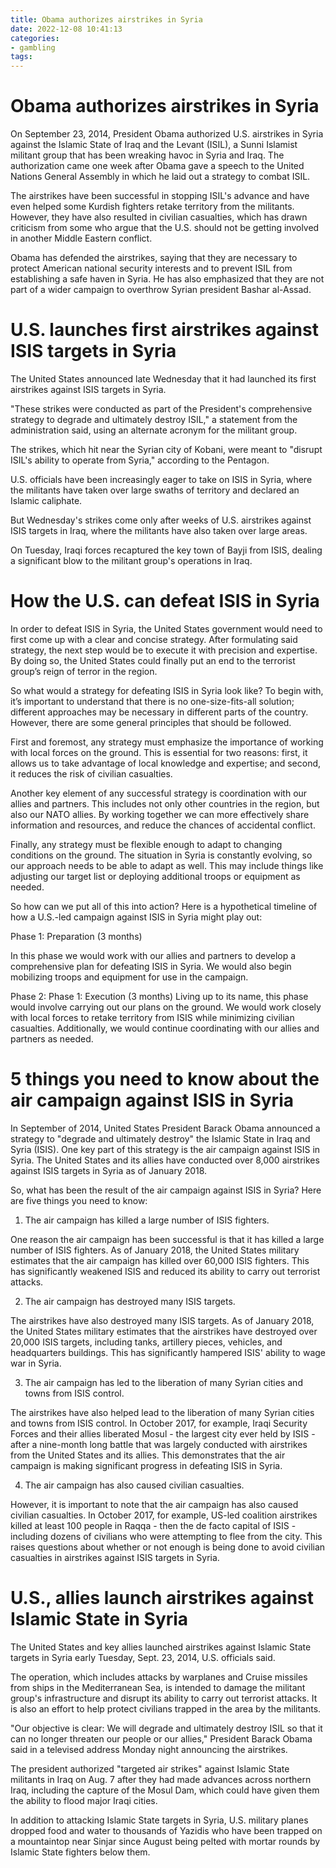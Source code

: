 ```yaml
---
title: Obama authorizes airstrikes in Syria
date: 2022-12-08 10:41:13
categories:
- gambling
tags:
---
```



#  Obama authorizes airstrikes in Syria

On September 23, 2014, President Obama authorized U.S. airstrikes in Syria against the Islamic State of Iraq and the Levant (ISIL), a Sunni Islamist militant group that has been wreaking havoc in Syria and Iraq. The authorization came one week after Obama gave a speech to the United Nations General Assembly in which he laid out a strategy to combat ISIL.

The airstrikes have been successful in stopping ISIL's advance and have even helped some Kurdish fighters retake territory from the militants. However, they have also resulted in civilian casualties, which has drawn criticism from some who argue that the U.S. should not be getting involved in another Middle Eastern conflict.

Obama has defended the airstrikes, saying that they are necessary to protect American national security interests and to prevent ISIL from establishing a safe haven in Syria. He has also emphasized that they are not part of a wider campaign to overthrow Syrian president Bashar al-Assad.

#  U.S. launches first airstrikes against ISIS targets in Syria

The United States announced late Wednesday that it had launched its first airstrikes against ISIS targets in Syria.

"These strikes were conducted as part of the President's comprehensive strategy to degrade and ultimately destroy ISIL," a statement from the administration said, using an alternate acronym for the militant group.

The strikes, which hit near the Syrian city of Kobani, were meant to "disrupt ISIL's ability to operate from Syria," according to the Pentagon.

U.S. officials have been increasingly eager to take on ISIS in Syria, where the militants have taken over large swaths of territory and declared an Islamic caliphate.

But Wednesday's strikes come only after weeks of U.S. airstrikes against ISIS targets in Iraq, where the militants have also taken over large areas.

On Tuesday, Iraqi forces recaptured the key town of Bayji from ISIS, dealing a significant blow to the militant group's operations in Iraq.

#  How the U.S. can defeat ISIS in Syria

In order to defeat ISIS in Syria, the United States government would need to first come up with a clear and concise strategy. After formulating said strategy, the next step would be to execute it with precision and expertise. By doing so, the United States could finally put an end to the terrorist group’s reign of terror in the region.

So what would a strategy for defeating ISIS in Syria look like? To begin with, it’s important to understand that there is no one-size-fits-all solution; different approaches may be necessary in different parts of the country. However, there are some general principles that should be followed.

First and foremost, any strategy must emphasize the importance of working with local forces on the ground. This is essential for two reasons: first, it allows us to take advantage of local knowledge and expertise; and second, it reduces the risk of civilian casualties.

Another key element of any successful strategy is coordination with our allies and partners. This includes not only other countries in the region, but also our NATO allies. By working together we can more effectively share information and resources, and reduce the chances of accidental conflict.

Finally, any strategy must be flexible enough to adapt to changing conditions on the ground. The situation in Syria is constantly evolving, so our approach needs to be able to adapt as well. This may include things like adjusting our target list or deploying additional troops or equipment as needed.

So how can we put all of this into action? Here is a hypothetical timeline of how a U.S.-led campaign against ISIS in Syria might play out:

Phase 1: Preparation (3 months)

In this phase we would work with our allies and partners to develop a comprehensive plan for defeating ISIS in Syria. We would also begin mobilizing troops and equipment for use in the campaign.

Phase 2: Phase 1: Execution (3 months)
Living up to its name, this phase would involve carrying out our plans on the ground. We would work closely with local forces to retake territory from ISIS while minimizing civilian casualties. Additionally, we would continue coordinating with our allies and partners as needed.

#  5 things you need to know about the air campaign against ISIS in Syria

In September of 2014, United States President Barack Obama announced a strategy to "degrade and ultimately destroy" the Islamic State in Iraq and Syria (ISIS). One key part of this strategy is the air campaign against ISIS in Syria. The United States and its allies have conducted over 8,000 airstrikes against ISIS targets in Syria as of January 2018.

So, what has been the result of the air campaign against ISIS in Syria? Here are five things you need to know:

1. The air campaign has killed a large number of ISIS fighters.

One reason the air campaign has been successful is that it has killed a large number of ISIS fighters. As of January 2018, the United States military estimates that the air campaign has killed over 60,000 ISIS fighters. This has significantly weakened ISIS and reduced its ability to carry out terrorist attacks.

2. The air campaign has destroyed many ISIS targets.

The airstrikes have also destroyed many ISIS targets. As of January 2018, the United States military estimates that the airstrikes have destroyed over 20,000 ISIS targets, including tanks, artillery pieces, vehicles, and headquarters buildings. This has significantly hampered ISIS' ability to wage war in Syria.

3. The air campaign has led to the liberation of many Syrian cities and towns from ISIS control.

The airstrikes have also helped lead to the liberation of many Syrian cities and towns from ISIS control. In October 2017, for example, Iraqi Security Forces and their allies liberated Mosul - the largest city ever held by ISIS - after a nine-month long battle that was largely conducted with airstrikes from the United States and its allies. This demonstrates that the air campaign is making significant progress in defeating ISIS in Syria.

4. The air campaign has also caused civilian casualties.

However, it is important to note that the air campaign has also caused civilian casualties. In October 2017, for example, US-led coalition airstrikes killed at least 100 people in Raqqa - then the de facto capital of ISIS - including dozens of civilians who were attempting to flee from the city. This raises questions about whether or not enough is being done to avoid civilian casualties in airstrikes against ISIS targets in Syria.

#  U.S., allies launch airstrikes against Islamic State in Syria

The United States and key allies launched airstrikes against Islamic State targets in Syria early Tuesday, Sept. 23, 2014, U.S. officials said.

The operation, which includes attacks by warplanes and Cruise missiles from ships in the Mediterranean Sea, is intended to damage the militant group's infrastructure and disrupt its ability to carry out terrorist attacks. It is also an effort to help protect civilians trapped in the area by the militants.

"Our objective is clear: We will degrade and ultimately destroy ISIL so that it can no longer threaten our people or our allies," President Barack Obama said in a televised address Monday night announcing the airstrikes.

The president authorized "targeted air strikes" against Islamic State militants in Iraq on Aug. 7 after they had made advances across northern Iraq, including the capture of the Mosul Dam, which could have given them the ability to flood major Iraqi cities.

In addition to attacking Islamic State targets in Syria, U.S. military planes dropped food and water to thousands of Yazidis who have been trapped on a mountaintop near Sinjar since August being pelted with mortar rounds by Islamic State fighters below them.